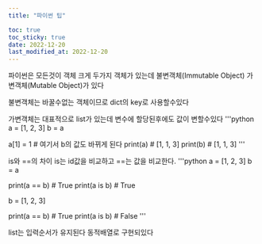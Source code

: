```yaml
---
title: "파이썬 팁"

toc: true
toc_sticky: true
date: 2022-12-20
last_modified_at: 2022-12-20
---
```


파이썬은 모든것이 객체
크게 두가지 객체가 있는데 불변객체(Immutable Object) 가변객체(Mutable Object)가 있다

불변객체는 바꿀수없는 객체이므로 dict의 key로 사용할수있다

가변객체는 대표적으로 list가 있는데 변수에 할당된후에도 값이 변할수있다
'''python
a = [1, 2, 3]
b = a

a[1] = 1 # 여기서 b의 값도 바뀌게 된다
print(a) # [1, 1, 3]
print(b) # [1, 1, 3]
'''

is와 ==의 차이
is는 id값을 비교하고 ==는 값을 비교한다.
'''python
a = [1, 2, 3]
b = a

print(a == b) # True
print(a is b) # True

b = [1, 2, 3]

print(a == b) # True
print(a is b) # False
'''

list는 입력순서가 유지된다 동적배열로 구현되있다
